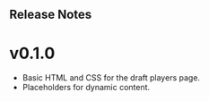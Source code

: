 ## Release Notes

# v0.1.0 
- Basic HTML and CSS for the draft players page.
- Placeholders for dynamic content.
